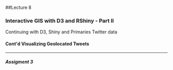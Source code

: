 ##Lecture 8

### Interactive GIS with D3 and RShiny - Part II

Continuing with D3, Shiny and Primaries Twitter data

#### Cont'd Visualizing Geolocated Tweets 

---
##### Assigment 3
